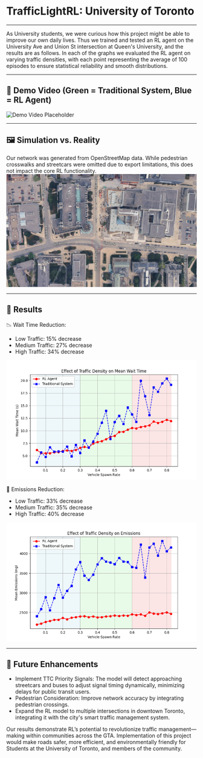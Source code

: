 # TrafficLightRL: University of Toronto

---

As University students, we were curious how this project might be able to improve our own daily lives. Thus we trained and tested an RL agent on the University Ave and Union St intersection at Queen's University, and the results are as follows. In each of the graphs we evaluated the RL agent on varying traffic densities, with each point representing the average of 100 episodes to ensure statistical reliability and smooth distributions.

---

## 🎥 Demo Video (Green = Traditional System, Blue = RL Agent)
![Demo Video Placeholder]()

---

## 🖼️ Simulation vs. Reality
Our network was generated from OpenStreetMap data. While pedestrian crosswalks and streetcars were omitted due to export limitations, this does not impact the core RL functionality.
![Map View Placeholder](./documentation/Queens.png)

---

## 🚦 Results

📉 Wait Time Reduction:
- Low Traffic: 15% decrease
- Medium Traffic: 27% decrease
- High Traffic: 34% decrease

![Wait Times Graph Placeholder](./documentation/mean_wait_time_plot_final2.png)

🌱 Emissions Reduction:
- Low Traffic: 33% decrease
- Medium Traffic: 35% decrease
- High Traffic: 40% decrease

![Emissions Graph Placeholder](./documentation/mean_emissions_plot_final2.png)

---

## 🚀 Future Enhancements

- Implement TTC Priority Signals: The model will detect approaching streetcars and buses to adjust signal timing dynamically, minimizing delays for public transit users.
- Pedestrian Consideration: Improve network accuracy by integrating pedestrian crossings.
- Expand the RL model to multiple intersections in downtown Toronto, integrating it with the city's smart traffic management system.

Our results demonstrate RL’s potential to revolutionize traffic management—making within communities across the GTA. Implementation of this project would make roads safer, more efficient, and environmentally friendly for Students at the University of Toronto, and members of the community.
